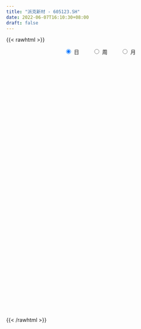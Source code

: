 ```yaml
---
title: "派克新材 - 605123.SH"
date: 2022-06-07T16:10:30+08:00
draft: false
---
```

{{< rawhtml >}}
    <div style="text-align: center">
        <label style="padding: 1rem;"><input style="margin-right: .5rem" type="radio" name="period" value="D" checked onclick="period_change(this)">日</label>
        <label style="padding: 1rem;"><input style="margin-right: .5rem" type="radio" name="period" value="W" onclick="period_change(this)">周</label>
        <label style="padding: 1rem;"><input style="margin-right: .5rem" type="radio" name="period" value="M" onclick="period_change(this)">月</label>
    </div>
    <div id="chart" style="height: 700px;"></div> 
    <script type="text/javascript">
        const D_v = [1220.46,432.56,611.28,881.73,6277.13,15119.55,2268.01,168412.28,144703.85,87966.73,76152.25,83036.96,73094.96,91312.91,77231.87,66601.28,76690.28,43468.96,44902.17,49824.29,33895.71,34345.35,42449.25,38522.02,22403.66,25695.83,21035.38,25680.25,31209.73,33329.93,31371.45,19155.54,28858.68,26036.13,15201.18,19170.23,18430.07,15118.41,12076.17,17303.46,15710.33,13440.4,15210.83,11913.16,16372.02,11632.11,26692.14,18050.19,21897.38,19252.66,29154.15,17189.12,12556.1,10350.11,12168.0,9135.22,22850.99,27656.69,19834.05,22049.68,15506.2,16201.81,14208.64,12525.86,10914.02,9112.5,10074.53,9394.41,8820.68,8700.12,20167.87,14154.85,19272.42,12647.63,5483.88,23542.58,15136.25,10059.44,12898.12,8135.0,7967.12,31436.98,28207.61,35611.11,19059.86,18965.37,17942.12,30564.05,22636.99,16975.51,28403.98,35043.32,30823.95,15873.34,17508.46,12974.95,12734.41,19363.8,8116.05,6237.0,12382.12,11898.03,12368.0,9794.0,11278.6,7727.99,10136.97,8473.57,6049.0,13595.0,10311.0,7419.11,4159.0,6767.44,9299.61,10359.67,25281.99,18129.25,10216.66,12385.12,5997.0,9415.48,4837.3,6298.98,5541.54,8546.0,10650.16,10329.84,8313.99,4507.16,3969.15,4339.0,2816.0,3228.96,6634.88,3057.0,4746.99,4047.0,5162.0,2346.0,2894.53,2115.99,2925.0,4364.99,3988.0,2568.0,2421.0,4017.05,5234.99,3296.0,3228.0,1910.0,2550.06,2399.0,2340.89,2998.0,3823.98,2643.99,2192.13,4761.09,3936.79,6344.0,6623.99,14973.26,10302.12,5638.98,8208.98,8170.0,6737.85,8622.86,8818.17,4950.98,5884.31,4080.06,3128.99,4684.07,3929.99,8907.0,10727.0,5808.06,9975.38,5966.0,8241.32,8519.0,7953.0,8044.06,7800.87,6536.06,6133.0,12322.13,6295.99,6521.95,7469.33,4736.08,6715.0,6255.99,3907.0,8747.17,9800.39,8645.72,6218.74,5996.21,7776.99,4424.65,7188.05,5829.16,6284.16,5023.0,9561.95,10328.74,8906.64,9790.49,12679.15,5445.94,11194.0,12428.2,7542.0,4107.02,17734.06,8971.94,6699.0,13375.0,21610.99,14999.87,10199.31,26721.31,16634.99,21830.2,34384.72,28857.16,24263.71,16488.95,9958.0,21452.12,17172.67,11470.22,8912.09,16729.05,18924.17,19088.55,18073.43,14546.4,22972.88,14289.38,16412.94,14435.5,14805.2,24913.0,12795.99,19797.0,20067.45,24555.37,12174.46,9352.05,7714.16,10308.0,17036.24,14033.58,15546.59,13921.5,11806.5,11564.0,8037.16,6966.0,7106.63,8036.71,9366.67,10036.0,8306.12,6892.99,7888.0,8628.0,6217.17,7582.58,6295.0,9114.16,10909.0,5824.42,5977.0,6336.0,13089.0,13376.0,12115.76,34615.04,12710.79,17724.29,19757.17,13283.17,18562.51,14364.7,23873.48,24730.73,27866.62,38689.92,38048.36,24968.13,22905.0,19307.0,24206.33,22499.08,10371.26,13277.09,16596.43,10509.64,16287.45,12668.0,23398.04,21216.83,20073.62,19194.06,11424.07,13899.0,17560.0,11289.24,12216.16,15057.01,10709.0,5593.0,10883.19,10978.7,13851.7,11865.73,9843.47,6249.34,4168.22,2675.21,5813.39,13546.99,11359.0,9313.89,10849.0,18248.0,19852.56,11632.0,10735.0,12264.67,14234.0,21362.06,8813.96,16920.5,9278.0,15392.5,17465.85,20786.0,16564.0,29123.36,22355.83,12749.58,10682.78,19851.05,16591.96,12844.0,10300.0,10982.09,8344.0,13128.99,10860.92,7174.99,9022.01,15696.13,15246.0,20824.09,17488.0,14897.0,23807.0,25559.1,14479.08,13114.83,11213.46,22046.33,24275.32,15062.0,13228.0,17087.01,10466.74,10144.0,21452.97,21223.43,13029.67,17362.0,11806.0,12358.04,27754.01,12660.99,15395.09,13477.0,13030.63,19343.0,19444.0,23721.0,10773.17,8820.5,11390.27,16302.77,14254.0,16316.58,25069.47,22058.99,26150.89,11878.0,8239.0,9352.0,8646.09,12428.0,11699.0,15380.3,22265.35,28477.04,21558.48,13117.5,20795.1,10443.63,8218.0,4634.06,5489.38,9736.79,8900.6,13338.64,22305.61,10630.54,15360.71,8186.06,20186.31,10497.24,6502.47,13305.92,13405.51,12306.87,18246.87,11032.05]
const D_histogram = [0.0,0.2788831909,0.7453895861,1.3339731199,1.9990006848,2.7095381618,3.4460205407,4.1969752448,4.5557953759,4.2637535901,3.2694125002,2.4647651402,1.9272582927,1.7634928471,1.281418565,0.497102368,0.2723431935,-0.1565976358,-0.3562683075,-0.5553965585,-0.8394831865,-1.0119574569,-1.4579536327,-2.0512379185,-2.3500662585,-2.2244193776,-1.9810169939,-1.5342060051,-1.1636231198,-0.57998613,-0.1652238659,0.0380857309,0.2353242394,-0.0428819454,-0.1564058885,-0.5713883547,-0.8867813251,-1.0509995241,-1.1177565715,-1.1990663589,-1.2876076266,-1.4464955618,-1.5255303128,-1.5098802656,-1.1859265177,-1.0097596461,-0.8495550979,-0.7275153097,-0.6545574789,-0.754456653,-0.7030248613,-0.8437386894,-0.8588226342,-0.8243248782,-0.8027140869,-0.7393443199,-0.4695573267,-0.1281368436,0.0191290536,0.12181659,0.0192330628,0.0536994401,0.098108376,-0.0069648767,0.0033716661,-0.058094454,-0.1490851715,-0.1137109718,-0.063908381,-0.0828322715,0.0484393922,0.0888075567,-0.0807290938,-0.1876874015,-0.251940814,-0.5075706015,-0.4244230611,-0.3601569002,-0.190296082,-0.1643850576,-0.0012153705,0.5132123104,1.0837332092,1.404316606,1.4569785264,1.3464800851,1.235995056,1.4137581156,1.3403665678,1.1339610528,0.4044205518,-0.2646917104,-0.6209332274,-0.8630916834,-0.9265479675,-1.1074079215,-1.088834992,-0.8952519189,-0.8821574365,-0.7989851836,-0.6450723944,-0.5178747602,-0.5507553904,-0.5941990127,-0.4108880379,-0.2626032743,-0.0700567543,0.0560589277,0.1420943815,0.3570803253,0.2961907767,0.2040271732,0.1298131323,0.1687232841,0.1210362763,0.1782872651,0.5250946962,0.4724180384,0.3433448465,0.0504797269,-0.1083622865,-0.142718641,-0.1671229249,-0.2334070017,-0.2619452147,-0.4070453955,-0.5298782067,-0.6342983466,-0.7317453898,-0.885692424,-0.816074839,-0.6598130587,-0.5944163592,-0.5274187592,-0.2575112525,-0.0986240012,0.0674510495,0.1844992457,0.3159542962,0.3416143938,0.2375755543,0.2320167377,0.148185197,0.0838065137,0.01948809,-0.0133855311,0.011579707,0.1448524234,0.2665796848,0.3057968452,0.3326651297,0.2947434962,0.1728565672,0.1632433397,0.1054321151,0.1746403251,0.2607235557,0.3159007871,0.3149090683,0.4031286068,0.4510995248,0.5353945425,0.4606808935,0.6261275857,0.7647997873,0.810030974,0.9054350898,0.9722530534,1.0760618819,0.935423583,0.7910389531,0.5849781216,0.541181599,0.3965732778,0.254805238,0.1165629809,0.0181443114,0.1489153211,0.1608726858,0.1458678977,0.2535403752,0.3336031448,0.4635172728,0.5249130677,0.5408625766,0.4024521312,0.2616986675,0.2200706761,0.1044070789,-0.2037213294,-0.3006067711,-0.3754733232,-0.4464365166,-0.6378509611,-0.8792339772,-0.864777253,-0.7812875914,-0.5824587091,-0.440410043,-0.3710252373,-0.4705917408,-0.5351063666,-0.5915566982,-0.6137561005,-0.4836515759,-0.4922710914,-0.5715882503,-0.6852893844,-0.7472872197,-0.620677318,-0.4959459867,-0.5341536446,-0.2845329087,-0.1579524822,-0.2832455198,-0.2783966025,-0.2885997442,-0.3357625308,-0.0633433134,0.1674183596,0.2338706047,0.3905168898,0.5945933277,0.5974502571,0.3929031421,0.5551151571,0.8136297801,1.44958885,1.695167465,2.0086250529,2.2089625677,2.0663149076,1.8863194598,1.8820571955,1.436957553,1.0247013412,0.8061069755,0.7102216039,0.7705986032,0.9884522577,1.1962477786,0.9303759911,1.1273786546,0.9270526208,0.3373819817,-0.2032509907,-0.5809593644,-0.6988557344,-0.7201623079,-0.8664320549,-0.5370191502,-0.8974449883,-1.1236677837,-1.0165056701,-1.1012691928,-1.1162178319,-1.2436242955,-1.3771206251,-1.7302116601,-1.712196686,-1.7279321283,-1.7651639062,-1.6069540829,-1.4865913969,-1.3673448664,-1.2563998014,-1.1733937445,-1.3859067138,-1.2243433918,-1.1888213984,-1.1191331367,-1.0916738736,-0.8490416505,-0.5703956051,-0.380763035,0.0273550239,0.1718820606,0.3678654278,0.3290795826,0.3263084642,0.2976489746,0.4405728861,0.5753318117,0.894432257,1.2216014783,1.3328673828,1.3924742668,1.4676488699,1.8337510125,1.8853026665,2.0568944913,2.1298596277,2.5369321212,2.608095609,3.1521027837,3.1864979836,3.0411077005,2.9534766448,3.1870896351,2.9031001735,2.75606338,2.3510385902,1.7944419089,1.2872697555,1.0963812144,0.9114916446,1.2714925262,1.4751705846,0.7697465523,0.3466061239,0.0745622536,-0.6949539809,-0.6456236577,-1.117378623,-1.3306964638,-1.5299123875,-1.7165701213,-1.872086658,-1.6925312946,-1.8579844087,-2.3122897742,-2.3812117914,-2.2129444321,-2.0618853378,-2.1322387716,-2.1611519262,-2.109786491,-1.753270073,-1.2323094096,-1.0826937452,-0.9025329897,-1.6512867968,-2.2072631232,-2.716724291,-3.0313911574,-3.2994775977,-3.2219570113,-3.0445141097,-2.7015054779,-1.7987637801,-1.1263986114,-0.602390242,-0.5325081909,-0.7241862912,-0.153599455,0.500800395,0.9770044201,1.0820322655,1.0408923112,0.6724342526,0.3833599487,0.2317121556,-0.078457626,-0.5691885113,-0.51746539,0.1669248204,0.78912825,1.260719322,1.5752147534,1.6409810433,1.2571197101,1.5257577379,1.4659465163,1.4215111764,1.2639108656,1.5857647527,1.5347901503,1.2652623653,1.0831459797,0.7095393734,-0.2690048924,-0.8874861002,-0.4838592858,-0.0901694543,0.0713668341,-0.1426841728,0.5279129141,0.9999608953,1.183329518,1.0592163597,0.830072766,0.6262667454,0.0927720737,-0.377102709,-1.0017816121,-1.2340770091,-1.2922360293,-1.642412378,-1.7923113409,-2.3759054181,-2.7907190673,-2.9318779001,-3.2665099967,-3.3240870489,-3.4150350493,-3.4269179141,-3.3380528903,-2.6923335606,-1.8848462011,-1.3298970863,-1.0422572588,-0.8289274321,-1.170521614,-1.4022056296,-0.8565990841,-0.3929012501,0.4759543171,1.3268469083,1.9688797959,2.4495176871,2.7624796507,2.8691476318,2.8063036893,2.6519801526,2.4117319955,2.2912894338,2.0562153695,1.7824560058,1.4245383562,1.249558687,0.7609674357,0.3958028425,0.472131842,0.4946330105,0.4906616699,0.6982931534,0.8601513251,1.0275467046,1.5912613815,1.734579723]
const D_fast = [0.0,0.3486039886,1.0014577804,1.9235345941,3.0883123303,4.4762343477,6.0742218617,7.8744203771,9.3721893521,10.1460859638,9.969097999,9.7806419241,9.7249496497,10.0020574159,9.8403377751,9.1802971701,9.0236237939,8.5555335556,8.2667958071,7.9288184165,7.4348609918,7.0093973572,6.1989127733,5.0928190078,4.2064741032,3.7760161397,3.524164275,3.5874237624,3.6671008679,4.1057413252,4.4791976228,4.6920286523,4.9480982207,4.6591715495,4.5065461342,3.9487165794,3.4116282777,2.9846601977,2.6384640074,2.2573876303,1.8469444559,1.3264326303,0.8660153011,0.5041952819,0.5316674004,0.4553943604,0.4032101341,0.3433710949,0.252689556,-0.0358237814,-0.1601482049,-0.5117967054,-0.7415863088,-0.9131697723,-1.0922375028,-1.2137038158,-1.0613061543,-0.7519198821,-0.5998717215,-0.4667300375,-0.564505299,-0.5166140617,-0.4476780318,-0.5544925037,-0.5433130443,-0.6193027779,-0.7475647883,-0.7406183315,-0.706792836,-0.7464247944,-0.6030432827,-0.5404732289,-0.7301921529,-0.8840723109,-1.0113109269,-1.3938333648,-1.4167915898,-1.4425646539,-1.3202778562,-1.3354630961,-1.1725972517,-0.5298664932,0.3115877079,0.9832502562,1.4001568082,1.6262783881,1.824792123,2.3559947116,2.6176948057,2.694779554,2.0663441909,1.3310590011,0.8195841772,0.3616528003,0.0665595244,-0.39115241,-0.6447882285,-0.6750181351,-0.8824630119,-0.9990370548,-1.0063923642,-1.0086634201,-1.1792328978,-1.3712262733,-1.2906373079,-1.2080033629,-1.0329710315,-0.8928406176,-0.7712815684,-0.4670255432,-0.4538673977,-0.4950242079,-0.5367849657,-0.4556939929,-0.4731219316,-0.3712991265,0.1067819786,0.1722098304,0.1289728502,-0.1512723377,-0.3372049227,-0.4072409375,-0.4734259526,-0.5980617799,-0.6920862966,-0.9389478262,-1.194250189,-1.4572449156,-1.7376283063,-2.1129984465,-2.2473995712,-2.2560910556,-2.3392984458,-2.4041555357,-2.1986258421,-2.0643945912,-1.8814567781,-1.7182837704,-1.5078401459,-1.3967764498,-1.4414214008,-1.388976033,-1.4357612744,-1.4791883293,-1.5386347304,-1.5748547344,-1.5469945695,-1.3775087473,-1.1891365647,-1.0734701929,-0.963435626,-0.9276713855,-1.0063441727,-0.9751465653,-1.006599761,-0.8937314698,-0.7424673502,-0.6083149221,-0.5305793739,-0.3415776837,-0.1808318844,0.037311769,0.0777683433,0.3997469319,0.7296190803,0.9773580106,1.2991208988,1.6090021258,1.9818264247,2.0750440216,2.12841913,2.0686028288,2.160101706,2.1146367042,2.036569974,1.927468462,1.8335858705,2.0015857104,2.0537612465,2.0752234329,2.2462810042,2.40974456,2.6555380062,2.848162068,2.999327221,2.9615298085,2.8862010117,2.8995906892,2.8100288618,2.4509701211,2.2789329867,2.1101981038,1.9276257812,1.5767485965,1.115557086,0.913819497,0.8019872607,0.8552014657,0.8871476211,0.8637761174,0.6465616788,0.4482704613,0.2439309551,0.0682925278,0.0774841584,-0.0542031299,-0.2764173515,-0.5614408316,-0.8102604718,-0.8388198996,-0.838075065,-1.0098211341,-0.8313336253,-0.7442413194,-0.940345737,-1.0050959703,-1.087449048,-1.2185524673,-0.9619690783,-0.6893528153,-0.5644329191,-0.3101574116,0.0425673583,0.1947868519,0.0884655224,0.3894563267,0.8513783947,1.8497346771,2.5191051585,3.3347190095,4.0872971663,4.4612282331,4.7528126502,5.2190646848,5.1332044305,4.9771235541,4.9600559323,5.0417259616,5.2947526117,5.7597193307,6.2665767962,6.2332990065,6.7121463336,6.743583455,6.2382583114,5.6468125913,5.1238643765,4.8312540728,4.6299069224,4.2670291616,4.4621872788,3.8774001936,3.3702604523,3.2232961484,2.8632153274,2.5692122304,2.130899693,1.6531232071,0.8674792571,0.4574450597,0.0097265853,-0.4687961691,-0.7123248666,-0.9636100299,-1.1861997159,-1.3893546013,-1.5996969805,-2.1586866282,-2.3032091542,-2.5648925104,-2.7749875329,-3.0204467382,-2.9900749277,-2.8540277835,-2.7595859722,-2.3446291574,-2.1571316055,-1.8691818813,-1.8256978309,-1.7468918333,-1.7011390792,-1.4480719462,-1.1694800677,-0.6267715581,0.0057980327,0.450280783,0.8580062337,1.3000930542,2.12463295,2.6475102706,3.3333257182,3.9387557615,4.9800612853,5.7032486754,7.035281546,7.8663012418,8.4811878839,9.1319259894,10.1623113884,10.6040969701,11.1460760217,11.3288108795,11.2208246754,11.0354699608,11.1186767234,11.1616600647,11.8395340778,12.4120047823,11.8990173881,11.5625284908,11.3091251838,10.3658704541,10.2537948629,9.5026952418,8.9567032851,8.3750092646,7.7592090004,7.1356707992,6.8920933389,6.2621441226,5.2297663136,4.5655413485,4.1805725999,3.8161603597,3.212747233,2.6435460969,2.1674649094,2.0856638091,2.2985471201,2.1774893482,2.1320168563,0.97044135,-0.1373507572,-1.3259929978,-2.3985076536,-3.4914634932,-4.2194321597,-4.8031177855,-5.1354855232,-4.6824347705,-4.2916692545,-3.9182584457,-3.9815034423,-4.3542281154,-3.822041143,-3.0424411942,-2.3219860641,-1.9464501523,-1.7273670288,-1.9277165243,-2.120950841,-2.2146705952,-2.5444547833,-3.1774827964,-3.2551260227,-2.5290046071,-1.709519115,-0.9227482125,-0.2144490928,0.261562458,0.1919810523,0.8420585145,1.1487339221,1.4596763762,1.6180537818,2.3363488571,2.6690717923,2.7158595987,2.8045297079,2.608307945,1.5625124561,0.7221597232,1.0048217162,1.3759691841,1.555347181,1.305625131,2.1082004464,2.8302386514,3.3094396536,3.4501305852,3.428505183,3.3812658488,2.8709641955,2.3068137355,1.4316894294,0.8908747802,0.5096567527,-0.2511226906,-0.8490994887,-2.0266699204,-3.1391633364,-4.0132916443,-5.16455124,-6.0531500544,-6.9978568172,-7.8664691605,-8.6121173593,-8.6394814198,-8.3032056105,-8.0807307672,-8.0536552545,-8.0475572858,-8.6817818712,-9.2640172942,-8.9325605197,-8.5670879982,-7.5792438517,-6.3966395335,-5.2623866969,-4.169369384,-3.1657875076,-2.3418326187,-1.7031006388,-1.1944291373,-0.8317442955,-0.3793644987,-0.1003847207,0.0714699171,0.0696868565,0.207096859,-0.0912525334,-0.3574664159,-0.1631044559,-0.0169450348,0.101749042,0.483953814,0.8608498169,1.2851318726,2.2466618948,2.8236251671]
const D_slow = [0.0,0.0697207977,0.2560681943,0.5895614742,1.0893116454,1.7666961859,2.6282013211,3.6774451323,4.8163939762,5.8823323737,6.6996854988,7.3158767839,7.797691357,8.2385645688,8.5589192101,8.6831948021,8.7512806004,8.7121311915,8.6230641146,8.484214975,8.2743441784,8.0213548141,7.656866406,7.1440569263,6.5565403617,6.0004355173,5.5051812688,5.1216297676,4.8307239876,4.6857274551,4.6444214887,4.6539429214,4.7127739812,4.7020534949,4.6629520228,4.5201049341,4.2984096028,4.0356597218,3.7562205789,3.4564539892,3.1345520825,2.7729281921,2.3915456139,2.0140755475,1.7175939181,1.4651540065,1.2527652321,1.0708864046,0.9072470349,0.7186328716,0.5428766563,0.331941984,0.1172363254,-0.0888448941,-0.2895234159,-0.4743594958,-0.5917488275,-0.6237830384,-0.619000775,-0.5885466275,-0.5837383618,-0.5703135018,-0.5457864078,-0.547527627,-0.5466847104,-0.5612083239,-0.5984796168,-0.6269073598,-0.642884455,-0.6635925229,-0.6514826748,-0.6292807857,-0.6494630591,-0.6963849095,-0.759370113,-0.8862627633,-0.9923685286,-1.0824077537,-1.1299817742,-1.1710780386,-1.1713818812,-1.0430788036,-0.7721455013,-0.4210663498,-0.0568217182,0.2797983031,0.5887970671,0.942236596,1.2773282379,1.5608185011,1.6619236391,1.5957507115,1.4405174046,1.2247444838,0.9931074919,0.7162555115,0.4440467635,0.2202337838,-0.0003055753,-0.2000518712,-0.3613199698,-0.4907886599,-0.6284775075,-0.7770272606,-0.8797492701,-0.9454000887,-0.9629142772,-0.9488995453,-0.9133759499,-0.8241058686,-0.7500581744,-0.6990513811,-0.666598098,-0.624417277,-0.5941582079,-0.5495863916,-0.4183127176,-0.300208208,-0.2143719963,-0.2017520646,-0.2288426362,-0.2645222965,-0.3063030277,-0.3646547782,-0.4301410818,-0.5319024307,-0.6643719824,-0.822946569,-1.0058829165,-1.2273060225,-1.4313247322,-1.5962779969,-1.7448820867,-1.8767367765,-1.9411145896,-1.9657705899,-1.9489078276,-1.9027830161,-1.8237944421,-1.7383908436,-1.6789969551,-1.6209927706,-1.5839464714,-1.562994843,-1.5581228205,-1.5614692032,-1.5585742765,-1.5223611707,-1.4557162495,-1.3792670382,-1.2961007557,-1.2224148817,-1.1792007399,-1.138389905,-1.1120318762,-1.0683717949,-1.003190906,-0.9242157092,-0.8454884421,-0.7447062904,-0.6319314092,-0.4980827736,-0.3829125502,-0.2263806538,-0.035180707,0.1673270365,0.393685809,0.6367490724,0.9057645428,1.1396204386,1.3373801769,1.4836247073,1.618920107,1.7180634264,1.7817647359,1.8109054812,1.815441559,1.8526703893,1.8928885607,1.9293555352,1.992740629,2.0761414152,2.1920207334,2.3232490003,2.4584646445,2.5590776773,2.6245023441,2.6795200132,2.7056217829,2.6546914505,2.5795397578,2.485671427,2.3740622978,2.2145995575,1.9947910632,1.77859675,1.5832748521,1.4376601748,1.3275576641,1.2348013548,1.1171534196,0.9833768279,0.8354876534,0.6820486282,0.5611357343,0.4380679614,0.2951708989,0.1238485528,-0.0629732522,-0.2181425817,-0.3421290783,-0.4756674895,-0.5468007166,-0.5862888372,-0.6571002171,-0.7266993678,-0.7988493038,-0.8827899365,-0.8986257649,-0.856771175,-0.7983035238,-0.7006743013,-0.5520259694,-0.4026634051,-0.3044376196,-0.1656588304,0.0377486147,0.4001458271,0.8239376934,1.3260939566,1.8783345986,2.3949133255,2.8664931904,3.3370074893,3.6962468775,3.9524222128,4.1539489567,4.3315043577,4.5241540085,4.7712670729,5.0703290176,5.3029230154,5.584767679,5.8165308342,5.9008763296,5.850063582,5.7048237409,5.5301098073,5.3500692303,5.1334612166,4.999206429,4.7748451819,4.493928236,4.2398018185,3.9644845203,3.6854300623,3.3745239884,3.0302438322,2.5976909171,2.1696417456,1.7376587136,1.296367737,0.8946292163,0.5229813671,0.1811451505,-0.1329547999,-0.426303236,-0.7727799144,-1.0788657624,-1.376071112,-1.6558543962,-1.9287728646,-2.1410332772,-2.2836321785,-2.3788229372,-2.3719841812,-2.3290136661,-2.2370473091,-2.1547774135,-2.0732002975,-1.9987880538,-1.8886448323,-1.7448118794,-1.5212038151,-1.2158034455,-0.8825865998,-0.5344680331,-0.1675558157,0.2908819375,0.7622076041,1.2764312269,1.8088961338,2.4431291641,3.0951530664,3.8831787623,4.6798032582,5.4400801833,6.1784493445,6.9752217533,7.7009967967,8.3900126417,8.9777722892,9.4263827665,9.7482002053,10.022295509,10.2501684201,10.5680415516,10.9368341978,11.1292708358,11.2159223668,11.2345629302,11.060824435,10.8994185206,10.6200738648,10.2873997489,9.904921652,9.4757791217,9.0077574572,8.5846246335,8.1201285314,7.5420560878,6.94675314,6.3935170319,5.8780456975,5.3449860046,4.8046980231,4.2772514003,3.8389338821,3.5308565297,3.2601830934,3.034549846,2.6217281468,2.069912366,1.3907312932,0.6328835039,-0.1919858956,-0.9974751484,-1.7586036758,-2.4339800453,-2.8836709903,-3.1652706432,-3.3158682037,-3.4489952514,-3.6300418242,-3.668441688,-3.5432415892,-3.2989904842,-3.0284824178,-2.76825934,-2.6001507769,-2.5043107897,-2.4463827508,-2.4659971573,-2.6082942851,-2.7376606326,-2.6959294275,-2.498647365,-2.1834675345,-1.7896638462,-1.3794185853,-1.0651386578,-0.6836992233,-0.3172125942,0.0381651998,0.3541429162,0.7505841044,1.134281642,1.4505972333,1.7213837282,1.8987685716,1.8315173485,1.6096458234,1.488681002,1.4661386384,1.4839803469,1.4483093037,1.5802875323,1.8302777561,2.1261101356,2.3909142255,2.598432417,2.7549991034,2.7781921218,2.6839164445,2.4334710415,2.1249517892,1.8018927819,1.3912896874,0.9432118522,0.3492354977,-0.3484442691,-1.0814137442,-1.8980412433,-2.7290630056,-3.5828217679,-4.4395512464,-5.274064469,-5.9471478592,-6.4183594094,-6.750833681,-7.0113979957,-7.2186298537,-7.5112602572,-7.8618116646,-8.0759614356,-8.1741867481,-8.0551981689,-7.7234864418,-7.2312664928,-6.618887071,-5.9282671584,-5.2109802504,-4.5094043281,-3.8464092899,-3.243476291,-2.6706539326,-2.1566000902,-1.7109860887,-1.3548514997,-1.042461828,-0.852219969,-0.7532692584,-0.6352362979,-0.5115780453,-0.3889126278,-0.2143393395,0.0006984918,0.257585168,0.6554005133,1.0890454441]
const D_data = [['2020-08-25', 36.4, 43.68, 36.4, 43.68],['2020-08-26', 48.05, 48.05, 48.05, 48.05],['2020-08-27', 52.86, 52.86, 52.86, 52.86],['2020-08-28', 58.15, 58.15, 58.15, 58.15],['2020-08-31', 63.97, 63.97, 63.97, 63.97],['2020-09-01', 70.37, 70.37, 70.37, 70.37],['2020-09-02', 77.41, 77.41, 77.41, 77.41],['2020-09-03', 85.0, 85.15, 75.21, 85.15],['2020-09-04', 85.0, 87.37, 78.51, 88.61],['2020-09-07', 89.0, 83.7, 83.53, 92.0],['2020-09-08', 80.0, 75.33, 75.33, 82.0],['2020-09-09', 74.0, 76.13, 73.51, 78.38],['2020-09-10', 79.0, 78.68, 74.59, 79.94],['2020-09-11', 80.0, 84.09, 79.01, 86.55],['2020-09-14', 81.9, 80.77, 78.78, 82.99],['2020-09-15', 79.21, 75.49, 74.88, 80.09],['2020-09-16', 74.4, 81.32, 74.4, 82.82],['2020-09-17', 79.36, 78.28, 76.88, 79.8],['2020-09-18', 78.0, 80.48, 77.5, 81.41],['2020-09-21', 79.98, 80.26, 79.9, 84.6],['2020-09-22', 78.83, 78.52, 77.89, 80.4],['2020-09-23', 79.66, 79.1, 78.53, 80.85],['2020-09-24', 77.7, 74.12, 73.55, 79.89],['2020-09-25', 73.97, 69.1, 68.65, 73.99],['2020-09-28', 69.28, 69.58, 69.28, 70.97],['2020-09-29', 69.58, 73.49, 67.1, 74.55],['2020-09-30', 74.0, 75.1, 72.98, 75.7],['2020-10-09', 74.72, 78.87, 74.21, 79.66],['2020-10-12', 78.9, 79.76, 77.0, 81.59],['2020-10-13', 78.75, 85.0, 78.26, 86.98],['2020-10-14', 84.78, 85.96, 82.0, 88.57],['2020-10-15', 85.28, 85.6, 83.21, 86.8],['2020-10-16', 85.66, 87.39, 85.5, 89.97],['2020-10-19', 85.77, 81.96, 81.85, 87.02],['2020-10-20', 81.47, 83.55, 80.35, 83.8],['2020-10-21', 83.71, 78.7, 78.66, 84.49],['2020-10-22', 79.1, 78.01, 76.36, 80.37],['2020-10-23', 78.43, 78.42, 76.5, 79.65],['2020-10-26', 77.35, 78.7, 77.0, 80.58],['2020-10-27', 78.2, 77.7, 77.41, 81.05],['2020-10-28', 78.0, 76.62, 74.47, 78.0],['2020-10-29', 76.21, 74.39, 74.0, 76.8],['2020-10-30', 75.7, 73.92, 71.52, 76.1],['2020-11-02', 74.38, 74.03, 72.55, 74.74],['2020-11-03', 74.22, 78.0, 74.14, 78.7],['2020-11-04', 78.34, 76.85, 76.7, 78.6],['2020-11-05', 77.78, 77.01, 73.3, 78.0],['2020-11-06', 76.23, 76.83, 74.0, 77.49],['2020-11-09', 76.4, 76.33, 75.03, 76.99],['2020-11-10', 75.68, 73.64, 73.5, 76.48],['2020-11-11', 72.95, 74.91, 71.96, 77.5],['2020-11-12', 74.9, 71.7, 71.67, 75.1],['2020-11-13', 71.17, 72.2, 70.7, 74.36],['2020-11-16', 72.26, 72.2, 71.71, 73.4],['2020-11-17', 71.99, 71.51, 71.1, 73.5],['2020-11-18', 71.2, 71.59, 71.2, 72.3],['2020-11-19', 71.36, 74.52, 70.72, 74.88],['2020-11-20', 74.05, 76.75, 72.7, 77.48],['2020-11-23', 76.7, 75.51, 75.16, 76.7],['2020-11-24', 75.26, 75.6, 74.89, 78.5],['2020-11-25', 75.3, 73.0, 72.9, 76.17],['2020-11-26', 72.9, 74.48, 72.5, 75.55],['2020-11-27', 74.64, 74.8, 73.0, 75.95],['2020-11-30', 74.0, 72.72, 72.71, 75.5],['2020-12-01', 72.03, 73.83, 72.03, 74.01],['2020-12-02', 73.88, 72.69, 72.46, 74.09],['2020-12-03', 72.71, 71.74, 71.72, 73.0],['2020-12-04', 71.89, 72.98, 71.54, 73.29],['2020-12-07', 72.51, 73.23, 72.21, 73.47],['2020-12-08', 73.1, 72.3, 72.25, 73.8],['2020-12-09', 72.2, 74.38, 72.05, 75.48],['2020-12-10', 74.01, 73.67, 72.45, 74.41],['2020-12-11', 73.18, 70.6, 69.45, 73.9],['2020-12-14', 70.0, 70.43, 68.66, 71.71],['2020-12-15', 70.4, 70.22, 69.6, 70.8],['2020-12-16', 67.9, 66.53, 64.88, 68.49],['2020-12-17', 66.72, 69.8, 65.71, 70.5],['2020-12-18', 70.12, 69.5, 68.0, 70.7],['2020-12-21', 69.39, 71.08, 67.6, 72.5],['2020-12-22', 71.67, 69.5, 69.3, 72.0],['2020-12-23', 69.5, 71.5, 69.2, 71.7],['2020-12-24', 71.4, 77.79, 71.02, 78.6],['2020-12-25', 76.21, 81.95, 76.18, 82.59],['2020-12-28', 84.0, 82.15, 81.15, 87.48],['2020-12-29', 83.0, 80.92, 79.0, 83.0],['2020-12-30', 82.09, 79.86, 78.12, 82.1],['2020-12-31', 79.84, 80.36, 78.33, 80.65],['2021-01-04', 80.9, 85.33, 79.19, 85.6],['2021-01-05', 84.01, 83.73, 82.0, 86.47],['2021-01-06', 82.92, 82.5, 81.68, 84.52],['2021-01-07', 82.07, 74.25, 74.25, 82.33],['2021-01-08', 72.81, 71.5, 68.35, 73.0],['2021-01-11', 70.2, 72.5, 66.9, 72.99],['2021-01-12', 70.54, 71.9, 69.55, 72.96],['2021-01-13', 71.06, 72.75, 70.91, 74.68],['2021-01-14', 72.86, 69.92, 69.0, 72.86],['2021-01-15', 69.92, 71.18, 68.88, 71.39],['2021-01-18', 70.18, 73.2, 69.55, 74.42],['2021-01-19', 73.2, 70.8, 70.69, 73.85],['2021-01-20', 70.7, 71.25, 70.08, 71.84],['2021-01-21', 71.5, 72.16, 70.43, 72.55],['2021-01-22', 72.08, 72.06, 69.7, 72.37],['2021-01-25', 71.56, 69.8, 69.0, 73.0],['2021-01-26', 69.38, 68.9, 68.11, 70.5],['2021-01-27', 68.55, 71.6, 68.3, 71.8],['2021-01-28', 71.0, 71.66, 70.57, 72.48],['2021-01-29', 71.9, 72.87, 70.06, 74.68],['2021-02-01', 71.7, 72.76, 70.0, 73.0],['2021-02-02', 72.56, 72.78, 71.2, 73.36],['2021-02-03', 71.91, 75.29, 71.6, 77.18],['2021-02-04', 75.29, 72.4, 70.57, 75.99],['2021-02-05', 72.0, 71.69, 70.1, 72.73],['2021-02-08', 71.5, 71.5, 70.52, 72.14],['2021-02-09', 71.45, 72.85, 70.75, 74.15],['2021-02-10', 72.98, 71.77, 69.49, 72.99],['2021-02-18', 72.0, 73.15, 71.2, 73.25],['2021-02-19', 76.0, 78.09, 75.17, 80.0],['2021-02-22', 77.76, 74.23, 74.21, 77.9],['2021-02-23', 73.17, 73.07, 70.02, 74.74],['2021-02-24', 72.0, 70.0, 70.0, 73.3],['2021-02-25', 70.11, 70.4, 69.39, 70.63],['2021-02-26', 69.77, 71.3, 68.25, 72.0],['2021-03-01', 71.3, 71.1, 70.5, 71.3],['2021-03-02', 71.0, 70.12, 69.53, 71.9],['2021-03-03', 69.6, 70.08, 69.07, 70.65],['2021-03-04', 70.05, 67.81, 67.81, 70.05],['2021-03-05', 67.14, 66.9, 66.02, 67.5],['2021-03-08', 66.8, 65.94, 65.6, 68.71],['2021-03-09', 65.8, 64.8, 62.1, 66.03],['2021-03-10', 65.13, 62.6, 62.4, 65.5],['2021-03-11', 62.07, 64.3, 62.07, 64.59],['2021-03-12', 63.81, 65.19, 63.0, 65.19],['2021-03-15', 65.19, 63.91, 63.81, 65.8],['2021-03-16', 63.88, 63.58, 62.85, 64.59],['2021-03-17', 63.13, 66.45, 63.09, 66.55],['2021-03-18', 66.56, 65.8, 65.3, 66.56],['2021-03-19', 65.12, 66.48, 64.87, 66.99],['2021-03-22', 66.1, 66.46, 65.54, 66.66],['2021-03-23', 66.8, 67.25, 65.3, 67.3],['2021-03-24', 66.41, 66.36, 65.7, 67.24],['2021-03-25', 66.0, 64.51, 64.46, 66.57],['2021-03-26', 64.45, 65.4, 64.1, 65.49],['2021-03-29', 65.4, 64.1, 64.1, 65.4],['2021-03-30', 64.58, 63.81, 63.61, 64.8],['2021-03-31', 63.79, 63.28, 62.5, 63.9],['2021-04-01', 63.2, 63.19, 62.5, 63.22],['2021-04-02', 63.19, 63.67, 62.81, 64.12],['2021-04-06', 64.0, 65.3, 63.67, 66.0],['2021-04-07', 65.3, 65.8, 64.6, 66.98],['2021-04-08', 65.81, 65.23, 64.78, 66.02],['2021-04-09', 65.23, 65.32, 64.34, 65.62],['2021-04-12', 64.96, 64.55, 64.55, 65.46],['2021-04-13', 64.75, 63.08, 63.08, 64.95],['2021-04-14', 63.62, 64.1, 62.81, 64.28],['2021-04-15', 64.1, 63.26, 63.0, 64.1],['2021-04-16', 63.54, 64.84, 63.11, 65.0],['2021-04-19', 64.0, 65.5, 64.0, 65.75],['2021-04-20', 65.1, 65.59, 65.0, 65.79],['2021-04-21', 65.7, 65.16, 65.01, 65.96],['2021-04-22', 65.01, 66.69, 65.0, 66.99],['2021-04-23', 66.26, 66.8, 65.5, 66.95],['2021-04-26', 66.66, 67.93, 66.53, 69.2],['2021-04-27', 68.9, 66.3, 65.62, 68.97],['2021-04-28', 68.91, 69.95, 68.11, 71.28],['2021-04-29', 70.24, 70.98, 70.15, 72.5],['2021-04-30', 70.98, 70.95, 69.51, 71.4],['2021-05-06', 70.5, 72.69, 70.5, 73.25],['2021-05-07', 72.93, 73.6, 72.29, 73.99],['2021-05-10', 73.64, 75.46, 73.64, 75.53],['2021-05-11', 74.54, 73.25, 73.12, 75.5],['2021-05-12', 73.6, 73.3, 72.51, 74.85],['2021-05-13', 72.55, 72.33, 71.87, 73.37],['2021-05-14', 72.06, 74.36, 72.06, 74.36],['2021-05-17', 75.3, 73.2, 73.17, 75.3],['2021-05-18', 72.7, 72.97, 72.7, 74.0],['2021-05-19', 73.3, 72.66, 72.02, 74.5],['2021-05-20', 72.0, 72.83, 71.83, 73.62],['2021-05-21', 72.94, 76.12, 72.8, 76.5],['2021-05-24', 76.99, 75.41, 74.52, 79.41],['2021-05-25', 75.7, 75.46, 74.67, 76.5],['2021-05-26', 75.67, 77.69, 75.51, 79.6],['2021-05-27', 78.38, 78.38, 77.4, 78.96],['2021-05-28', 78.33, 80.2, 77.32, 80.48],['2021-05-31', 81.1, 80.58, 78.97, 81.67],['2021-06-01', 80.6, 80.99, 79.78, 82.27],['2021-06-02', 81.34, 79.46, 78.78, 82.44],['2021-06-03', 79.46, 79.31, 79.21, 81.5],['2021-06-04', 78.9, 80.63, 78.83, 81.1],['2021-06-07', 80.36, 79.79, 79.3, 81.8],['2021-06-08', 79.27, 76.57, 75.0, 79.77],['2021-06-09', 76.82, 78.29, 76.2, 79.6],['2021-06-10', 79.0, 78.19, 76.95, 79.0],['2021-06-11', 78.1, 77.86, 75.29, 78.1],['2021-06-15', 77.84, 75.53, 75.2, 77.85],['2021-06-16', 74.8, 73.42, 73.03, 76.06],['2021-06-17', 73.42, 75.58, 73.17, 75.77],['2021-06-18', 75.27, 76.29, 74.69, 76.29],['2021-06-21', 76.26, 78.17, 75.8, 78.88],['2021-06-22', 78.15, 78.17, 77.7, 78.97],['2021-06-23', 78.17, 77.69, 77.51, 79.7],['2021-06-24', 77.68, 75.32, 75.3, 77.99],['2021-06-25', 75.4, 75.06, 74.2, 76.29],['2021-06-28', 75.06, 74.51, 74.21, 75.17],['2021-06-29', 74.4, 74.35, 74.02, 75.17],['2021-06-30', 74.48, 76.2, 72.56, 76.2],['2021-07-01', 75.88, 74.47, 73.64, 75.9],['2021-07-02', 73.8, 72.97, 71.99, 74.47],['2021-07-05', 72.3, 71.54, 71.28, 72.99],['2021-07-06', 71.68, 71.14, 69.98, 73.23],['2021-07-07', 71.0, 73.11, 70.0, 73.56],['2021-07-08', 73.1, 73.28, 72.44, 74.5],['2021-07-09', 72.28, 71.0, 70.25, 73.48],['2021-07-12', 71.3, 74.78, 71.08, 74.88],['2021-07-13', 74.78, 74.0, 73.3, 75.33],['2021-07-14', 73.95, 70.58, 70.58, 74.5],['2021-07-15', 70.56, 71.56, 67.0, 71.63],['2021-07-16', 69.81, 71.02, 69.69, 71.56],['2021-07-19', 70.81, 70.03, 69.55, 71.28],['2021-07-20', 69.88, 74.36, 68.5, 76.6],['2021-07-21', 74.84, 75.12, 73.8, 75.25],['2021-07-22', 75.5, 73.91, 73.38, 75.5],['2021-07-23', 73.86, 75.79, 72.09, 76.51],['2021-07-26', 76.0, 77.67, 75.8, 81.85],['2021-07-27', 77.62, 76.12, 76.05, 79.35],['2021-07-28', 75.13, 73.32, 72.02, 75.49],['2021-07-29', 73.5, 78.15, 73.49, 79.49],['2021-07-30', 77.65, 81.04, 76.98, 81.5],['2021-08-02', 80.76, 89.14, 80.71, 89.14],['2021-08-03', 89.9, 87.99, 87.57, 93.0],['2021-08-04', 90.15, 92.0, 87.09, 93.66],['2021-08-05', 91.66, 93.9, 90.55, 95.0],['2021-08-06', 93.9, 91.78, 90.23, 94.6],['2021-08-09', 93.1, 92.4, 91.0, 93.43],['2021-08-10', 92.94, 96.06, 91.22, 98.9],['2021-08-11', 95.8, 91.15, 90.78, 95.8],['2021-08-12', 91.04, 90.77, 89.18, 92.8],['2021-08-13', 90.78, 92.8, 90.78, 93.78],['2021-08-16', 92.12, 94.7, 92.12, 97.8],['2021-08-17', 94.0, 97.79, 94.0, 100.9],['2021-08-18', 97.17, 101.89, 95.89, 102.89],['2021-08-19', 101.25, 104.5, 99.12, 106.66],['2021-08-20', 103.33, 100.0, 98.52, 103.99],['2021-08-23', 100.7, 107.22, 99.0, 108.0],['2021-08-24', 105.01, 103.87, 99.73, 105.24],['2021-08-25', 103.88, 98.19, 97.21, 103.88],['2021-08-26', 98.3, 96.63, 95.61, 99.31],['2021-08-27', 96.63, 96.69, 93.0, 98.37],['2021-08-30', 98.99, 98.89, 98.88, 104.0],['2021-08-31', 99.09, 99.93, 96.0, 102.0],['2021-09-01', 101.0, 98.02, 91.84, 102.47],['2021-09-02', 97.0, 104.64, 97.0, 106.36],['2021-09-03', 107.85, 96.03, 94.18, 107.85],['2021-09-06', 94.01, 95.97, 92.18, 97.22],['2021-09-07', 95.97, 99.59, 95.97, 101.18],['2021-09-08', 99.59, 96.98, 96.52, 100.3],['2021-09-09', 96.9, 97.24, 94.5, 98.55],['2021-09-10', 96.85, 95.0, 92.5, 98.0],['2021-09-13', 95.5, 93.62, 90.5, 95.5],['2021-09-14', 93.28, 88.7, 88.45, 94.44],['2021-09-15', 89.35, 91.4, 88.4, 92.0],['2021-09-16', 91.68, 89.88, 89.03, 94.05],['2021-09-17', 89.5, 88.28, 86.5, 90.39],['2021-09-22', 88.0, 89.86, 86.5, 90.89],['2021-09-23', 90.5, 89.0, 87.62, 90.9],['2021-09-24', 88.6, 88.54, 88.13, 91.15],['2021-09-27', 88.43, 88.01, 86.61, 90.0],['2021-09-28', 88.75, 87.17, 87.03, 90.89],['2021-09-29', 86.11, 82.0, 81.5, 88.0],['2021-09-30', 81.69, 85.37, 81.69, 86.22],['2021-10-08', 85.28, 83.18, 81.8, 86.5],['2021-10-11', 83.18, 82.75, 81.06, 86.5],['2021-10-12', 82.56, 81.34, 80.01, 84.19],['2021-10-13', 81.38, 83.7, 81.01, 83.93],['2021-10-14', 83.87, 84.68, 82.22, 85.98],['2021-10-15', 84.5, 84.12, 83.5, 86.36],['2021-10-18', 84.28, 88.0, 84.12, 88.3],['2021-10-19', 87.5, 85.94, 84.35, 88.29],['2021-10-20', 86.41, 87.4, 85.31, 87.81],['2021-10-21', 86.78, 84.85, 84.5, 87.4],['2021-10-22', 84.74, 85.15, 83.3, 86.29],['2021-10-25', 85.09, 84.7, 84.2, 87.5],['2021-10-26', 84.94, 87.18, 83.35, 87.55],['2021-10-27', 88.5, 87.98, 85.86, 90.25],['2021-10-28', 85.94, 91.88, 85.51, 96.49],['2021-10-29', 93.43, 94.39, 89.48, 95.3],['2021-11-01', 94.13, 93.75, 92.7, 98.0],['2021-11-02', 93.75, 94.56, 93.75, 99.0],['2021-11-03', 93.29, 96.22, 93.29, 97.0],['2021-11-04', 97.4, 102.4, 94.6, 103.61],['2021-11-05', 101.68, 101.16, 99.87, 103.46],['2021-11-08', 102.0, 105.0, 99.68, 106.89],['2021-11-09', 105.12, 106.33, 105.0, 109.71],['2021-11-10', 107.0, 114.0, 105.99, 114.85],['2021-11-11', 113.7, 113.55, 112.0, 120.8],['2021-11-12', 113.55, 123.96, 112.51, 124.87],['2021-11-15', 123.96, 122.3, 119.6, 125.4],['2021-11-16', 120.97, 122.97, 118.6, 126.88],['2021-11-17', 121.27, 126.3, 118.89, 127.5],['2021-11-18', 125.88, 134.13, 121.61, 134.3],['2021-11-19', 134.13, 131.0, 129.21, 138.38],['2021-11-22', 130.0, 134.97, 129.9, 135.2],['2021-11-23', 133.84, 133.53, 130.3, 135.49],['2021-11-24', 133.53, 132.0, 130.05, 139.4],['2021-11-25', 131.98, 132.34, 131.5, 135.19],['2021-11-26', 132.47, 136.78, 132.0, 139.0],['2021-11-29', 136.78, 138.09, 133.59, 141.58],['2021-11-30', 138.31, 147.76, 138.27, 150.48],['2021-12-01', 147.76, 149.97, 146.84, 159.0],['2021-12-02', 149.96, 139.69, 139.0, 149.96],['2021-12-03', 140.14, 142.21, 137.25, 143.5],['2021-12-06', 142.49, 143.99, 139.9, 146.5],['2021-12-07', 145.0, 136.27, 134.32, 145.59],['2021-12-08', 137.2, 145.61, 137.2, 146.88],['2021-12-09', 147.45, 138.76, 137.21, 147.9],['2021-12-10', 138.18, 140.65, 136.01, 141.46],['2021-12-13', 137.79, 140.0, 133.5, 141.64],['2021-12-14', 139.52, 139.19, 136.45, 142.37],['2021-12-15', 140.0, 138.53, 137.5, 140.66],['2021-12-16', 139.57, 142.62, 138.01, 145.64],['2021-12-17', 143.38, 138.1, 136.67, 143.39],['2021-12-20', 138.2, 132.24, 131.63, 139.79],['2021-12-21', 128.47, 134.8, 128.47, 136.15],['2021-12-22', 136.27, 137.15, 132.26, 138.88],['2021-12-23', 137.55, 136.96, 134.7, 139.88],['2021-12-24', 137.5, 133.52, 132.18, 138.72],['2021-12-27', 134.85, 132.77, 131.26, 134.85],['2021-12-28', 132.06, 132.77, 130.31, 134.88],['2021-12-29', 132.26, 136.73, 132.0, 141.56],['2021-12-30', 138.78, 140.5, 134.3, 141.4],['2021-12-31', 140.49, 137.22, 135.55, 143.39],['2022-01-04', 138.1, 138.15, 137.72, 142.67],['2022-01-05', 136.77, 124.34, 124.34, 139.65],['2022-01-06', 123.3, 122.0, 121.01, 129.3],['2022-01-07', 122.0, 117.96, 117.55, 125.2],['2022-01-10', 118.24, 116.0, 115.75, 119.92],['2022-01-11', 116.0, 112.49, 110.5, 117.0],['2022-01-12', 112.41, 113.6, 111.28, 116.8],['2022-01-13', 113.09, 112.83, 110.55, 117.6],['2022-01-14', 113.62, 113.71, 111.21, 115.0],['2022-01-17', 114.35, 121.92, 112.52, 123.88],['2022-01-18', 121.0, 121.7, 120.5, 124.22],['2022-01-19', 121.0, 121.93, 119.02, 122.65],['2022-01-20', 121.5, 116.91, 113.85, 123.0],['2022-01-21', 116.98, 112.29, 109.2, 116.98],['2022-01-24', 115.0, 122.0, 112.74, 122.88],['2022-01-25', 124.59, 126.0, 124.49, 133.05],['2022-01-26', 128.75, 126.94, 123.5, 134.0],['2022-01-27', 126.57, 124.24, 124.24, 130.88],['2022-01-28', 124.99, 123.02, 121.53, 127.28],['2022-02-07', 125.2, 118.11, 115.34, 126.54],['2022-02-08', 118.7, 117.38, 115.12, 121.26],['2022-02-09', 116.8, 117.8, 111.31, 118.5],['2022-02-10', 117.08, 114.27, 112.53, 118.66],['2022-02-11', 113.28, 109.21, 109.09, 114.2],['2022-02-14', 108.34, 114.0, 107.4, 114.5],['2022-02-15', 113.48, 123.4, 113.0, 123.89],['2022-02-16', 121.51, 126.18, 120.29, 128.88],['2022-02-17', 126.87, 127.75, 124.69, 128.75],['2022-02-18', 125.98, 128.77, 125.98, 132.0],['2022-02-21', 127.26, 127.75, 126.63, 132.68],['2022-02-22', 126.99, 122.24, 121.22, 129.08],['2022-02-23', 124.34, 131.1, 121.1, 132.15],['2022-02-24', 130.79, 128.68, 127.01, 132.33],['2022-02-25', 130.13, 129.73, 124.8, 130.88],['2022-02-28', 129.26, 128.87, 127.14, 133.5],['2022-03-01', 130.5, 136.55, 129.12, 137.27],['2022-03-02', 135.69, 134.0, 132.88, 137.2],['2022-03-03', 134.36, 131.7, 128.26, 134.5],['2022-03-04', 130.83, 132.74, 129.51, 136.6],['2022-03-07', 135.0, 129.81, 123.0, 135.1],['2022-03-08', 130.59, 119.0, 117.01, 132.6],['2022-03-09', 121.56, 118.96, 114.5, 122.8],['2022-03-10', 122.5, 130.86, 122.5, 130.86],['2022-03-11', 128.0, 132.88, 126.21, 133.0],['2022-03-14', 130.0, 131.68, 128.12, 133.5],['2022-03-15', 129.88, 127.01, 126.81, 131.98],['2022-03-16', 127.83, 139.71, 126.22, 139.71],['2022-03-17', 143.0, 141.18, 138.0, 145.92],['2022-03-18', 140.0, 140.5, 137.52, 141.99],['2022-03-21', 140.5, 138.03, 135.8, 144.72],['2022-03-22', 138.05, 136.87, 134.5, 139.27],['2022-03-23', 137.58, 136.98, 133.8, 138.56],['2022-03-24', 135.77, 131.53, 123.38, 136.0],['2022-03-25', 129.99, 129.88, 128.15, 134.99],['2022-03-28', 125.01, 124.78, 122.5, 127.87],['2022-03-29', 126.33, 126.8, 125.67, 132.0],['2022-03-30', 126.88, 127.46, 126.88, 130.0],['2022-03-31', 126.0, 121.74, 119.55, 127.66],['2022-04-01', 122.0, 121.68, 117.0, 122.58],['2022-04-06', 121.99, 112.67, 110.63, 121.99],['2022-04-07', 112.2, 110.0, 109.0, 113.0],['2022-04-08', 109.16, 109.52, 107.2, 111.49],['2022-04-11', 109.38, 103.1, 102.13, 109.38],['2022-04-12', 103.1, 102.53, 99.75, 104.5],['2022-04-13', 102.0, 98.55, 97.8, 102.0],['2022-04-14', 98.96, 95.94, 94.3, 100.44],['2022-04-15', 95.03, 94.0, 90.22, 95.3],['2022-04-18', 92.43, 99.75, 91.0, 99.87],['2022-04-19', 100.2, 103.0, 99.0, 103.83],['2022-04-20', 102.73, 101.3, 101.0, 104.4],['2022-04-21', 101.3, 98.3, 97.6, 103.85],['2022-04-22', 97.32, 96.96, 95.38, 99.99],['2022-04-25', 95.73, 87.8, 87.5, 95.73],['2022-04-26', 87.8, 85.49, 84.5, 90.0],['2022-04-27', 84.27, 94.04, 83.17, 94.04],['2022-04-28', 94.22, 94.09, 90.27, 96.7],['2022-04-29', 93.98, 101.66, 92.91, 102.49],['2022-05-05', 103.08, 105.7, 98.5, 110.38],['2022-05-06', 103.0, 107.39, 101.51, 108.5],['2022-05-09', 105.77, 109.2, 104.3, 110.0],['2022-05-10', 110.24, 110.45, 106.03, 118.17],['2022-05-11', 113.0, 110.47, 110.0, 114.8],['2022-05-12', 108.98, 110.05, 108.58, 111.67],['2022-05-13', 111.61, 109.91, 108.69, 111.61],['2022-05-16', 110.66, 109.29, 108.69, 113.51],['2022-05-17', 108.99, 111.28, 106.99, 114.0],['2022-05-18', 110.87, 110.28, 109.01, 112.56],['2022-05-19', 108.81, 109.68, 107.0, 110.74],['2022-05-20', 109.96, 107.98, 104.1, 112.48],['2022-05-23', 107.56, 109.73, 106.17, 110.72],['2022-05-24', 109.0, 104.67, 104.34, 113.38],['2022-05-25', 104.21, 104.25, 103.58, 106.94],['2022-05-26', 103.11, 109.25, 102.23, 114.0],['2022-05-27', 110.44, 109.15, 108.5, 112.0],['2022-05-30', 109.27, 109.2, 107.04, 110.27],['2022-05-31', 108.93, 112.84, 107.63, 114.14],['2022-06-01', 112.84, 113.88, 110.63, 114.98],['2022-06-02', 113.9, 115.62, 113.0, 115.98],['2022-06-06', 115.0, 123.69, 115.0, 124.39],['2022-06-07', 123.75, 121.8, 120.13, 126.6]]
const W_v = [3146.03,336780.82,411563.8100000001,308894.56,199036.62,69134.87,25680.25,143925.33,93956.02,73741.19,84659.62,100049.41,82161.01,87800.38,52021.32,71115.94,66869.78,88644.83,91578.46,133623.85,89915.11,57997.0,51305.56,45847.68,20226.05,35641.66,56143.51,35873.98,31459.14,20483.83,16565.52,16266.99,15776.04,12197.95,17357.98,43882.35,16378.98,35014.17,24730.11,40717.76,38852.99,38742.4,21614.07,39408.23,31503.01,43610.82,49289.29,50887.02,90166.47,125824.74,68965.1,87361.6,82915.9,102128.81,56584.91,66872.17,22109.79,35745.5,6892.99,36610.75,38160.58,85906.59,83691.84,153209.11,113885.54,67041.87,96550.55,66388.47,53220.9,45978.46,42708.48,60581.56,67409.69,79842.85,91475.55,70569.1,48530.91,84151.22,88173.47,91698.66,76316.81,81941.04,80689.72,43314.67,83333.09,77678.88,70418.74,50035.52,57208.29,59771.02,64860.86,45520.77,29278.92]
const W_histogram = [0.0,1.8647521368,2.7222171768,2.8761201321,2.0785576483,1.8308581473,1.7943006421,2.1910435832,1.7174081574,1.0044158216,0.6493750702,0.0546380177,-0.0734373108,-0.3169516274,-0.6110367493,-0.9557474595,-1.2302540513,-0.57883463,-0.2758919231,-0.6705740294,-0.9352927424,-1.025963008,-1.0049188526,-1.0396641696,-1.0247759787,-0.5790010362,-0.7218527968,-1.0719863809,-1.3595728256,-1.3983284456,-1.4271508816,-1.4864651864,-1.3426901915,-1.2120310422,-0.9379644558,-0.4464813948,0.0608008718,0.4306392377,0.757779041,1.1873368516,1.4229295012,1.3171387211,1.0765003195,0.7832011475,0.4156021874,0.0274145827,-0.2263934823,-0.0790201174,0.3428930218,1.2643424407,1.8273982364,2.5265316893,2.5978241271,2.435056555,2.1049547262,1.3193553856,0.7318816605,0.0788228828,-0.5187472576,-0.8492809633,-0.9874350092,-0.4715733639,0.2706155078,2.1381354968,3.60245312,4.6486683864,5.3450494246,5.3273877823,4.7877821921,3.8088570822,3.1256209808,1.1911559033,-0.4709591516,-1.6935622711,-1.7973523621,-2.7564402144,-2.0654572369,-1.5587652524,-1.0597659707,-0.7724879673,-0.1538555653,-0.5236498985,-1.3379534798,-2.6378481891,-4.3823745421,-5.1247976959,-5.0774797443,-4.4603430557,-3.7130950238,-3.1989934085,-2.6528475956,-1.7709669719,-0.7393546432]
const W_fast = [0.0,2.3309401709,3.8689595052,4.7418924935,4.4639694218,4.6739844576,5.0860021129,6.0305059499,5.9862225635,5.524334183,5.3316371992,4.7505596511,4.6041249949,4.2813727715,3.8345284623,3.2508808871,2.6688107825,3.1755215463,3.4094912724,2.8471656587,2.3486237602,2.0014627426,1.7712771848,1.4766158255,1.2353100217,1.5363347051,1.2130197453,0.594889566,-0.0325900851,-0.4209278166,-0.8065379729,-1.2374685743,-1.4293661273,-1.6017147386,-1.5621392661,-1.1822765538,-0.6597940693,-0.1822958939,0.3342886696,1.0606806932,1.652005718,1.8754996182,1.9039862964,1.8064874114,1.5427889981,1.1614550391,0.8510486035,0.9786669391,1.4863033338,2.7238383628,3.7437437176,5.0745100929,5.7952585624,6.241255129,6.4373919818,5.9816314877,5.5771281776,4.9437751207,4.2165181659,3.6736642194,3.2886514211,3.6866197254,4.4964624741,6.8985163373,9.2634472405,11.4718296035,13.5044729979,14.8186583012,15.475998259,15.4492874196,15.5474565635,13.9107804618,12.130925619,10.4849319317,9.9318037501,8.2836058443,8.4582245125,8.575225184,8.809282973,8.9034389846,9.4836074953,8.9829006875,7.8341087362,5.8747519796,3.0346319911,1.0110094133,-0.2110425711,-0.7089916464,-0.8900173705,-1.1756641073,-1.2927301933,-0.8535913126,-0.0068176447]
const W_slow = [0.0,0.4661880342,1.1467423284,1.8657723614,2.3854117735,2.8431263103,3.2917014708,3.8394623666,4.268814406,4.5199183614,4.682262129,4.6959216334,4.6775623057,4.5983243989,4.4455652115,4.2066283467,3.8990648338,3.7543561763,3.6853831955,3.5177396882,3.2839165026,3.0274257506,2.7761960374,2.516279995,2.2600860004,2.1153357413,1.9348725421,1.6668759469,1.3269827405,0.9774006291,0.6206129087,0.2489966121,-0.0866759358,-0.3896836964,-0.6241748103,-0.735795159,-0.7205949411,-0.6129351316,-0.4234903714,-0.1266561585,0.2290762168,0.5583608971,0.827485977,1.0232862638,1.1271868107,1.1340404564,1.0774420858,1.0576870565,1.1434103119,1.4594959221,1.9163454812,2.5479784035,3.1974344353,3.8061985741,4.3324372556,4.662276102,4.8452465171,4.8649522378,4.7352654234,4.5229451826,4.2760864303,4.1581930894,4.2258469663,4.7603808405,5.6609941205,6.8231612171,8.1594235733,9.4912705189,10.6882160669,11.6404303374,12.4218355826,12.7196245585,12.6018847706,12.1784942028,11.7291561123,11.0400460587,10.5236817494,10.1339904363,9.8690489437,9.6759269518,9.6374630605,9.5065505859,9.172062216,8.5126001687,7.4170065332,6.1358071092,4.8664371732,3.7513514092,2.8230776533,2.0233293012,1.3601174023,0.9173756593,0.7325369985]
const W_data = [['2020-08-28', 36.4, 58.15, 36.4, 58.15],['2020-09-04', 63.97, 87.37, 63.97, 88.61],['2020-09-11', 89.0, 84.09, 73.51, 92.0],['2020-09-18', 81.9, 80.48, 74.4, 82.99],['2020-09-25', 79.98, 69.1, 68.65, 84.6],['2020-09-30', 69.28, 75.1, 67.1, 75.7],['2020-10-09', 74.72, 78.87, 74.21, 79.66],['2020-10-16', 78.9, 87.39, 77.0, 89.97],['2020-10-23', 85.77, 78.42, 76.36, 87.02],['2020-10-30', 77.35, 73.92, 71.52, 81.05],['2020-11-06', 74.38, 76.83, 72.55, 78.7],['2020-11-13', 76.4, 72.2, 70.7, 77.5],['2020-11-20', 72.26, 76.75, 70.72, 77.48],['2020-11-27', 76.7, 74.8, 72.5, 78.5],['2020-12-04', 74.0, 72.98, 71.54, 75.5],['2020-12-11', 72.51, 70.6, 69.45, 75.48],['2020-12-18', 70.0, 69.5, 64.88, 71.71],['2020-12-25', 69.39, 81.95, 67.6, 82.59],['2020-12-31', 84.0, 80.36, 78.12, 87.48],['2021-01-08', 80.9, 71.5, 68.35, 86.47],['2021-01-15', 70.2, 71.18, 66.9, 74.68],['2021-01-22', 70.18, 72.06, 69.55, 74.42],['2021-01-29', 71.56, 72.87, 68.11, 74.68],['2021-02-05', 71.7, 71.69, 70.0, 77.18],['2021-02-10', 71.5, 71.77, 69.49, 74.15],['2021-02-19', 72.0, 78.09, 71.2, 80.0],['2021-02-26', 77.76, 71.3, 68.25, 77.9],['2021-03-05', 71.3, 66.9, 66.02, 71.9],['2021-03-12', 66.8, 65.19, 62.07, 68.71],['2021-03-19', 65.19, 66.48, 62.85, 66.99],['2021-03-26', 66.1, 65.4, 64.1, 67.3],['2021-04-02', 65.4, 63.67, 62.5, 65.4],['2021-04-09', 64.0, 65.32, 63.67, 66.98],['2021-04-16', 64.96, 64.84, 62.81, 65.46],['2021-04-23', 64.0, 66.8, 64.0, 66.99],['2021-04-30', 66.66, 70.95, 65.62, 72.5],['2021-05-07', 70.5, 73.6, 70.5, 73.99],['2021-05-14', 73.64, 74.36, 71.87, 75.53],['2021-05-21', 75.3, 76.12, 71.83, 76.5],['2021-05-28', 76.99, 80.2, 74.52, 80.48],['2021-06-04', 81.1, 80.63, 78.78, 82.44],['2021-06-11', 80.36, 77.86, 75.0, 81.8],['2021-06-18', 77.84, 76.29, 73.03, 77.85],['2021-06-25', 76.26, 75.06, 74.2, 79.7],['2021-07-02', 75.06, 72.97, 71.99, 76.2],['2021-07-09', 72.3, 71.0, 69.98, 74.5],['2021-07-16', 71.3, 71.02, 67.0, 75.33],['2021-07-23', 70.81, 75.79, 68.5, 76.6],['2021-07-30', 76.0, 81.04, 72.02, 81.85],['2021-08-06', 80.76, 91.78, 80.71, 95.0],['2021-08-13', 93.1, 92.8, 89.18, 98.9],['2021-08-20', 92.12, 100.0, 92.12, 106.66],['2021-08-27', 100.7, 96.69, 93.0, 108.0],['2021-09-03', 98.99, 96.03, 91.84, 107.85],['2021-09-10', 94.01, 95.0, 92.18, 101.18],['2021-09-17', 95.5, 88.28, 86.5, 95.5],['2021-09-24', 88.0, 88.54, 86.5, 91.15],['2021-09-30', 88.43, 85.37, 81.5, 90.89],['2021-10-08', 85.28, 83.18, 81.8, 86.5],['2021-10-15', 83.18, 84.12, 80.01, 86.5],['2021-10-22', 84.28, 85.15, 83.3, 88.3],['2021-10-29', 85.09, 94.39, 83.35, 96.49],['2021-11-05', 94.13, 101.16, 92.7, 103.61],['2021-11-12', 102.0, 123.96, 99.68, 124.87],['2021-11-19', 123.96, 131.0, 118.6, 138.38],['2021-11-26', 130.0, 136.78, 129.9, 139.4],['2021-12-03', 136.78, 142.21, 133.59, 159.0],['2021-12-10', 142.49, 140.65, 134.32, 147.9],['2021-12-17', 137.79, 138.1, 133.5, 145.64],['2021-12-24', 138.2, 133.52, 128.47, 139.88],['2021-12-31', 134.85, 137.22, 130.31, 143.39],['2022-01-07', 138.1, 117.96, 117.55, 142.67],['2022-01-14', 118.24, 113.71, 110.5, 119.92],['2022-01-21', 114.35, 112.29, 109.2, 124.22],['2022-01-28', 115.0, 123.02, 112.74, 134.0],['2022-02-11', 125.2, 109.21, 109.09, 126.54],['2022-02-18', 108.34, 128.77, 107.4, 132.0],['2022-02-25', 127.26, 129.73, 121.1, 132.68],['2022-03-04', 129.26, 132.74, 127.14, 137.27],['2022-03-11', 135.0, 132.88, 114.5, 135.1],['2022-03-18', 130.0, 140.5, 126.22, 145.92],['2022-03-25', 140.5, 129.88, 123.38, 144.72],['2022-04-01', 125.01, 121.68, 117.0, 132.0],['2022-04-08', 121.99, 109.52, 107.2, 121.99],['2022-04-15', 109.38, 94.0, 90.22, 109.38],['2022-04-22', 92.43, 96.96, 91.0, 104.4],['2022-04-29', 95.73, 101.66, 83.17, 102.49],['2022-05-06', 103.08, 107.39, 98.5, 110.38],['2022-05-13', 105.77, 109.91, 104.3, 118.17],['2022-05-20', 110.66, 107.98, 104.1, 114.0],['2022-05-27', 107.56, 109.15, 102.23, 114.0],['2022-06-02', 109.27, 115.62, 107.04, 115.98],['2022-06-10', 115.0, 121.8, 115.0, 126.6]]
const M_v = [9423.16,1319133.55,337302.79,367196.28,357704.47,332841.52,157858.9,115660.46,94203.32,125360.02,149488.38,246066.92,402776.33,245732.19,167570.91,453894.4,268780.82,299309.6500000001,227058.23,375568.7,294189.38,251684.08,54991.3]
const M_histogram = [0.0,0.7102905983,1.0413286386,1.1136552099,1.5816448687,1.3039295522,0.9482077503,0.1484554303,0.1132785073,0.6839910998,0.7089013813,0.9771906407,2.2783719238,2.0188461187,2.2949232722,5.7173163594,6.8407340035,6.2151429031,5.7914801164,4.6750379571,2.3458067477,1.3681186089,1.1440100782]
const M_fast = [0.0,0.8878632479,1.4792334478,1.8299738215,2.6933746976,2.7416417692,2.6229719048,1.8603334424,1.8534761462,2.5951865137,2.7973221404,3.3099090601,5.1806833241,5.4258690486,6.2756770203,11.1273991973,13.9610003422,14.8891949676,15.91340221,15.96571954,14.2229400175,13.587281531,13.6491755198]
const M_slow = [0.0,0.1775726496,0.4379048092,0.7163186117,1.1117298289,1.4377122169,1.6747641545,1.7118780121,1.7401976389,1.9111954139,2.0884207592,2.3327184194,2.9023114003,3.40702293,3.980753748,5.4100828379,7.1202663387,8.6740520645,10.1219220936,11.2906815829,11.8771332698,12.219162922,12.5051654416]
const M_data = [['2020-08-31', 36.4, 63.97, 36.4, 63.97],['2020-09-30', 70.37, 75.1, 67.1, 92.0],['2020-10-30', 74.72, 73.92, 71.52, 89.97],['2020-11-30', 74.38, 72.72, 70.7, 78.7],['2020-12-31', 72.03, 80.36, 64.88, 87.48],['2021-01-29', 80.9, 72.87, 66.9, 86.47],['2021-02-26', 71.7, 71.3, 68.25, 80.0],['2021-03-31', 71.3, 63.28, 62.07, 71.9],['2021-04-30', 63.2, 70.95, 62.5, 72.5],['2021-05-31', 70.5, 80.58, 70.5, 81.67],['2021-06-30', 80.6, 76.2, 72.56, 82.44],['2021-07-30', 75.88, 81.04, 67.0, 81.85],['2021-08-31', 80.76, 99.93, 80.71, 108.0],['2021-09-30', 101.0, 85.37, 81.5, 107.85],['2021-10-29', 85.28, 94.39, 80.01, 96.49],['2021-11-30', 94.13, 147.76, 92.7, 150.48],['2021-12-31', 147.76, 137.22, 128.47, 159.0],['2022-01-28', 138.1, 123.02, 109.2, 142.67],['2022-02-28', 125.2, 128.87, 107.4, 133.5],['2022-03-31', 130.5, 121.74, 114.5, 145.92],['2022-04-29', 122.0, 101.66, 83.17, 122.58],['2022-05-31', 103.08, 112.84, 98.5, 118.17],['2022-06-30', 112.84, 121.8, 110.63, 126.6]]
        const D_a = [null,null,null,null,null,null,null,null,null,92.0,null,null,null,null,null,null,74.4,null,null,null,null,null,null,null,null,null,null,null,null,null,null,null,89.97,null,null,null,null,null,null,null,null,null,null,null,null,null,null,null,null,null,null,null,70.7,null,null,null,null,null,null,78.5,null,null,null,null,null,null,null,null,null,null,null,null,null,null,null,64.88,null,null,null,null,null,null,null,87.48,null,null,null,null,null,null,null,null,66.9,null,null,null,null,74.42,null,null,null,null,null,68.11,null,null,null,null,null,77.18,null,null,null,null,null,null,null,null,null,null,null,null,null,null,null,null,null,null,null,null,62.07,null,null,null,null,null,null,null,67.3,null,null,null,null,null,62.5,null,null,null,null,null,null,null,null,null,null,null,null,null,null,null,null,null,null,null,null,null,null,null,75.53,null,null,null,null,null,null,null,71.83,null,null,null,null,null,null,null,null,82.44,null,null,null,null,null,null,null,null,null,null,null,null,null,null,null,null,null,null,null,null,null,null,69.98,null,null,null,null,null,null,null,null,null,null,null,null,null,null,null,null,null,null,null,null,null,null,null,null,null,null,null,null,null,null,null,null,null,108.0,null,null,null,null,null,null,91.84,null,null,null,101.18,null,null,null,null,null,null,null,86.5,null,null,null,null,90.89,null,null,null,null,80.01,null,null,null,null,null,null,null,null,null,null,null,null,null,null,null,null,null,null,null,null,null,null,null,null,null,null,null,null,null,null,null,null,null,null,null,159.0,null,null,null,null,null,null,null,null,null,null,null,null,null,128.47,null,null,null,null,null,null,null,143.39,null,null,null,null,null,110.5,null,null,null,null,null,null,null,null,null,null,134.0,null,null,null,null,null,null,null,107.4,null,null,null,null,132.68,null,null,null,124.8,null,null,null,null,136.6,null,null,null,null,null,null,null,null,null,null,null,null,null,null,null,null,null,null,null,null,null,null,null,null,null,null,null,null,null,null,null,null,null,null,null,83.17,null,null,null,null,null,118.17,null,null,null,null,null,null,null,null,null,null,null,102.23,null,null,null,null,null,null,null]
const W_a = [null,null,92.0,null,null,null,null,null,null,null,null,null,null,null,null,null,64.88,null,null,null,null,null,null,null,null,80.0,null,null,null,null,null,62.5,null,null,null,null,null,null,null,null,82.44,null,null,null,null,null,67.0,null,null,null,null,null,108.0,null,null,null,null,null,null,80.01,null,null,null,null,null,null,159.0,null,null,null,null,null,null,null,null,null,107.4,null,null,null,145.92,null,null,null,null,null,83.17,null,null,null,null,null,null]
const M_a = [null,92.0,null,null,null,null,null,62.07,null,null,null,null,null,null,null,null,159.0,null,null,null,83.17,null,null]
        const D_b = [[{ coord: ['2020-09-07', 89.97] }, { coord: ['2021-02-03', 74.4] }],[{ coord: ['2021-03-11', 67.3] }, { coord: ['2021-05-10', 62.5] }],[{ coord: ['2021-05-10', 75.53] }, { coord: ['2021-07-06', 71.83] }],[{ coord: ['2021-08-23', 101.18] }, { coord: ['2021-09-17', 91.84] }],[{ coord: ['2021-09-17', 90.89] }, { coord: ['2021-12-01', 86.5] }],[{ coord: ['2021-12-01', 143.39] }, { coord: ['2022-03-04', 128.47] }]]
const W_b = [[{ coord: ['2020-09-11', 80.0] }, { coord: ['2021-07-16', 64.88] }],[{ coord: ['2021-08-27', 108.0] }, { coord: ['2022-03-18', 107.4] }]]
const M_b = [[{ coord: ['2020-09-30', 92.0] }, { coord: ['2022-04-29', 83.17] }]]
    </script>
{{< /rawhtml >}}